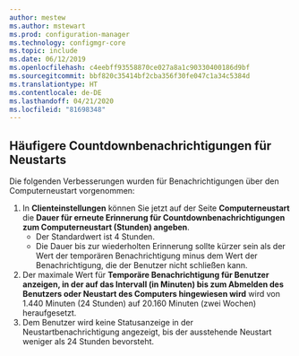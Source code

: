 ```yaml
---
author: mestew
ms.author: mstewart
ms.prod: configuration-manager
ms.technology: configmgr-core
ms.topic: include
ms.date: 06/12/2019
ms.openlocfilehash: c4eebff93558870ce027a8a1c90330400186d9bf
ms.sourcegitcommit: bbf820c35414bf2cba356f30fe047c1a34c5384d
ms.translationtype: HT
ms.contentlocale: de-DE
ms.lasthandoff: 04/21/2020
ms.locfileid: "81698348"
---
```

## <a name="more-frequent-countdown-notifications-for-restarts"></a>Häufigere Countdownbenachrichtigungen für Neustarts
<!--3976435-->
Die folgenden Verbesserungen wurden für Benachrichtigungen über den Computerneustart vorgenommen:

1. In **Clienteinstellungen** können Sie jetzt auf der Seite **Computerneustart** die **Dauer für erneute Erinnerung für Countdownbenachrichtigungen zum Computerneustart (Stunden) angeben**.
     - Der Standardwert ist 4 Stunden.
     - Die Dauer bis zur wiederholten Erinnerung sollte kürzer sein als der Wert der temporären Benachrichtigung minus dem Wert der Benachrichtigung, die der Benutzer nicht schließen kann.
2. Der maximale Wert für **Temporäre Benachrichtigung für Benutzer anzeigen, in der auf das Intervall (in Minuten) bis zum Abmelden des Benutzers oder Neustart des Computers hingewiesen wird** wird von 1.440 Minuten (24 Stunden) auf 20.160 Minuten (zwei Wochen) heraufgesetzt.
3. Dem Benutzer wird keine Statusanzeige in der Neustartbenachrichtigung angezeigt, bis der ausstehende Neustart weniger als 24 Stunden bevorsteht.
